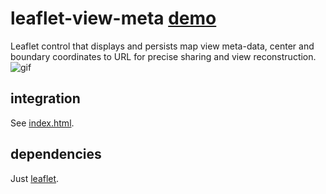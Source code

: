 # leaflet-view-meta [demo](https://rwev.github.io/leaflet-view-meta)
Leaflet control that displays and persists map view meta-data, center and boundary coordinates to URL for precise sharing and view reconstruction.
![gif](leaflet-view-meta.gif)

## integration 
See [index.html](https://www.github.com/rwev/leaflet-view-meta/blob/master/index.html).

## dependencies
Just [leaflet](https://www.github.com/leaflet/leaflet). 
